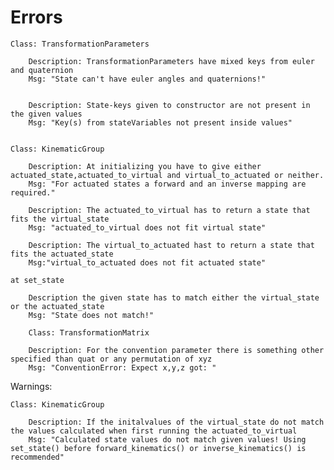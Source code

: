 # Errors

    Class: TransformationParameters

        Description: TransformationParameters have mixed keys from euler and quaternion
        Msg: "State can't have euler angles and quaternions!"


        Description: State-keys given to constructor are not present in the given values
        Msg: "Key(s) from stateVariables not present inside values"


    Class: KinematicGroup

        Description: At initializing you have to give either actuated_state,actuated_to_virtual and virtual_to_actuated or neither.
        Msg: "For actuated states a forward and an inverse mapping are required."

        Description: The actuated_to_virtual has to return a state that fits the virtual_state
        Msg: "actuated_to_virtual does not fit virtual state"

        Description: The virtual_to_actuated hast to return a state that fits the actuated_state
        Msg:"virtual_to_actuated does not fit actuated state"

    at set_state

        Description the given state has to match either the virtual_state or the actuated_state
        Msg: "State does not match!"

        Class: TransformationMatrix

        Description: For the convention parameter there is something other specified than quat or any permutation of xyz
        Msg: "ConventionError: Expect x,y,z got: "

Warnings:

    Class: KinematicGroup

        Description: If the initalvalues of the virtual_state do not match the values calculated when first running the actuated_to_virtual
        Msg: "Calculated state values do not match given values! Using set_state() before forward_kinematics() or inverse_kinematics() is recommended"

